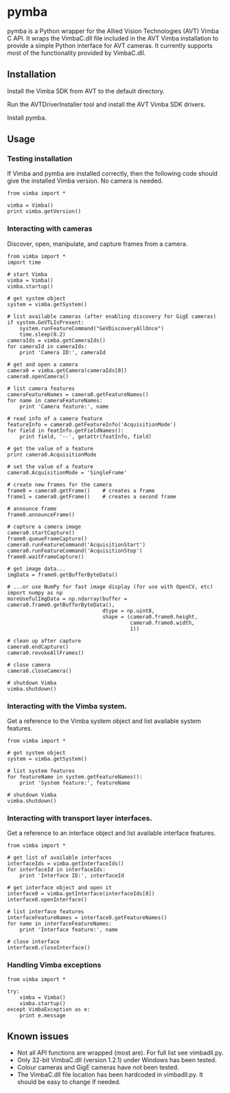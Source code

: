 # pymba

pymba is a Python wrapper for the Allied Vision Technologies (AVT) Vimba C API. It wraps the VimbaC.dll file included in the AVT Vimba installation to provide a simple Python interface for AVT cameras. It currently supports most of the functionality provided by VimbaC.dll.

## Installation

Install the Vimba SDK from AVT to the default directory.

Run the AVTDriverInstaller tool and install the AVT Vimba SDK drivers.

Install pymba.

## Usage

### Testing installation 

If Vimba and pymba are installed correctly, then the following code should give the installed Vimba version. No camera is needed.

	from vimba import *
	
	vimba = Vimba()
	print vimba.getVersion()
	
### Interacting with cameras

Discover, open, manipulate, and capture frames from a camera.
    
    from vimba import *
    import time
    
    # start Vimba
    vimba = Vimba()
    vimba.startup()
    
    # get system object
    system = vimba.getSystem()
    
    # list available cameras (after enabling discovery for GigE cameras)
    if system.GeVTLIsPresent:
        system.runFeatureCommand("GeVDiscoveryAllOnce")
        time.sleep(0.2)
    cameraIds = vimba.getCameraIds()
    for cameraId in cameraIds:
        print 'Camera ID:', cameraId
    
    # get and open a camera
    camera0 = vimba.getCamera(cameraIds[0])
    camera0.openCamera()
    
    # list camera features
    cameraFeatureNames = camera0.getFeatureNames()
    for name in cameraFeatureNames:
        print 'Camera feature:', name
    
    # read info of a camera feature
    featureInfo = camera0.getFeatureInfo('AcquisitionMode')
    for field in featInfo.getFieldNames():
        print field, '--', getattr(featInfo, field)
    
    # get the value of a feature
    print camera0.AcquisitionMode
    
    # set the value of a feature
    camera0.AcquisitionMode = 'SingleFrame'
    
    # create new frames for the camera
    frame0 = camera0.getFrame()    # creates a frame
    frame1 = camera0.getFrame()    # creates a second frame
    
    # announce frame
    frame0.announceFrame()
    
    # capture a camera image
    camera0.startCapture()
    frame0.queueFrameCapture()
    camera0.runFeatureCommand('AcquisitionStart')
    camera0.runFeatureCommand('AcquisitionStop')
    frame0.waitFrameCapture()
    
    # get image data...
    imgData = frame0.getBufferByteData()
    
    # ...or use NumPy for fast image display (for use with OpenCV, etc)
    import numpy as np
    moreUsefulImgData = np.ndarray(buffer = camera0.frame0.getBufferByteData(),
                                   dtype = np.uint8,
                                   shape = (camera0.frame0.height,
                                            camera0.frame0.width,
                                            1))
    
    # clean up after capture
    camera0.endCapture()
    camera0.revokeAllFrames()
    
    # close camera
    camera0.closeCamera()
    
    # shutdown Vimba
    vimba.shutdown()
	
### Interacting with the Vimba system.
    
Get a reference to the Vimba system object and list available system features.
    
    from vimba import *
    
    # get system object
    system = vimba.getSystem()
    
    # list system features
    for featureName in system.getFeatureNames():
        print 'System feature:', featureName
        
	# shutdown Vimba
    vimba.shutdown()

### Interacting with transport layer interfaces.
    
Get a reference to an interface object and list available interface features.
    
    from vimba import *
    
    # get list of available interfaces
    interfaceIds = vimba.getInterfaceIds()
    for interfaceId in interfaceIds:
        print 'Interface ID:', interfaceId
    
    # get interface object and open it
    interface0 = vimba.getInterface(interfaceIds[0])
    interface0.openInterface()
    
    # list interface features
    interfaceFeatureNames = interface0.getFeatureNames()
    for name in interfaceFeatureNames:
        print 'Interface feature:', name
    
    # close interface
    interface0.closeInterface()

### Handling Vimba exceptions

	from vimba import *

	try:
		vimba = Vimba()
		vimba.startup()
	except VimbaException as e:
		print e.message

## Known issues

* Not all API functions are wrapped (most are). For full list see vimbadll.py.
* Only 32-bit VimbaC.dll (version 1.2.1) under Windows has been tested.
* Colour cameras and GigE cameras have not been tested.
* The VimbaC.dll file location has been hardcoded in vimbadll.py. It should be easy to change if needed.

